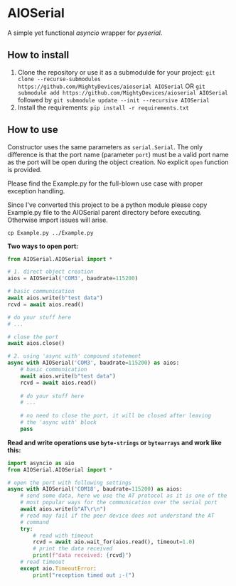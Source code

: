 # AIOSerial

A simple yet functional _asyncio_ wrapper for _pyserial_.

## How to install

1. Clone the repository or use it as a submodulde for your project:
`git clone --recurse-submodules https://github.com/MightyDevices/aioserial AIOSerial` OR 
`git submodule add https://github.com/MightyDevices/aioserial AIOSerial` followed by
`git submodule update --init --recursive AIOSerial`
2. Install the requirements: `pip install -r requirements.txt`

## How to use

Constructor uses the same parameters as `serial.Serial`. The only difference is 
that the port name (parameter `port`) must be a valid port name as the port 
will be open during the object creation. No explicit `open` function is provided.

Please find the Example.py for the full-blown use case with proper exception 
handling. 

Since I've converted this project to be a python module please 
copy Example.py file to the AIOSerial parent directory before executing. 
Otherwise import issues will arise.
 
`cp Example.py ../Example.py`

**Two ways to open port:**

```python
from AIOSerial.AIOSerial import *

# 1. direct object creation
aios = AIOSerial('COM3', baudrate=115200)

# basic communication
await aios.write(b"test data")
rcvd = await aios.read()

# do your stuff here
# ...

# close the port
await aios.close()

# 2. using 'async with' compound statement
async with AIOSerial('COM3', baudrate=115200) as aios:
    # basic communication
    await aios.write(b"test data")
    rcvd = await aios.read()
    
    # do your stuff here
    # ...
    
    # no need to close the port, it will be closed after leaving 
    # the 'async with' block
    pass

```

**Read and write operations use `byte-strings` or `bytearrays` and work 
like this:**

```python
import asyncio as aio
from AIOSerial.AIOSerial import *

# open the port with following settings
async with AIOSerial('COM18', baudrate=115200) as aios:
    # send some data, here we use the AT protocol as it is one of the
    # most popular ways for the communication over the serial port
    await aios.write(b"AT\r\n")
    # read may fail if the peer device does not understand the AT
    # command
    try:
        # read with timeout
        rcvd = await aio.wait_for(aios.read(), timeout=1.0)
        # print the data received
        print(f"data received: {rcvd}")
    # read timeout
    except aio.TimeoutError:
        print("reception timed out ;-(")
```
